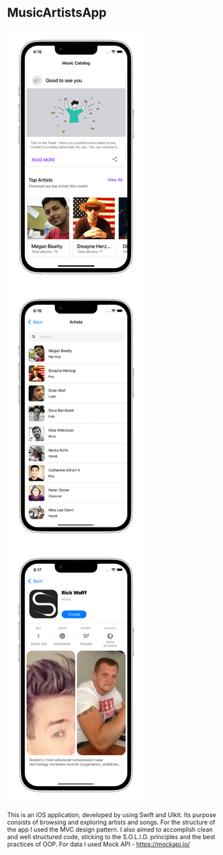 # MusicArtistsApp

<img src="images/Home_Screen.png" width="320"> <img src="images/Browse_Screen.png" width="320"> <img src="images/Details_Screen.png" width="320">

This is an iOS application, developed by using Swift and UIkit. Its purpose consists of browsing and exploring artists and songs. For the structure of the app I used the MVC design pattern. I also aimed to accomplish clean and well structured code, sticking to the S.O.L.I.D. principles and the best practices of OOP. For data I used Mock API - https://mockapi.io/
